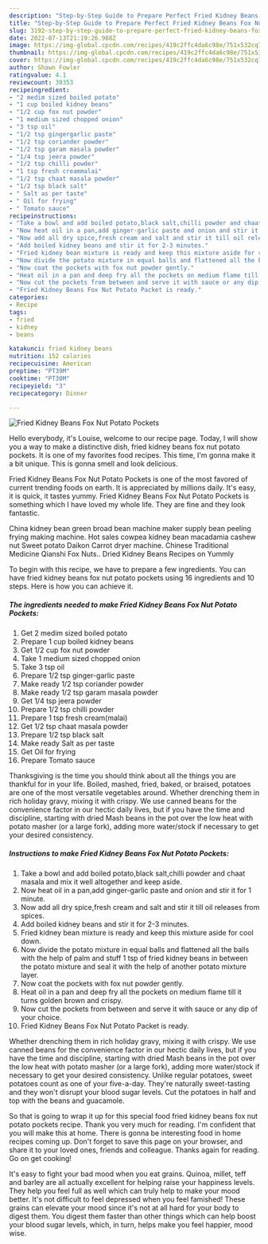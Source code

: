 ```yaml
---
description: "Step-by-Step Guide to Prepare Perfect Fried Kidney Beans Fox Nut Potato Pockets"
title: "Step-by-Step Guide to Prepare Perfect Fried Kidney Beans Fox Nut Potato Pockets"
slug: 3192-step-by-step-guide-to-prepare-perfect-fried-kidney-beans-fox-nut-potato-pockets
date: 2022-07-13T21:19:26.988Z
image: https://img-global.cpcdn.com/recipes/419c2ffc4da6c98e/751x532cq70/fried-kidney-beans-fox-nut-potato-pockets-recipe-main-photo.jpg
thumbnail: https://img-global.cpcdn.com/recipes/419c2ffc4da6c98e/751x532cq70/fried-kidney-beans-fox-nut-potato-pockets-recipe-main-photo.jpg
cover: https://img-global.cpcdn.com/recipes/419c2ffc4da6c98e/751x532cq70/fried-kidney-beans-fox-nut-potato-pockets-recipe-main-photo.jpg
author: Shawn Fowler
ratingvalue: 4.1
reviewcount: 30353
recipeingredient:
- "2 medim sized boiled potato"
- "1 cup boiled kidney beans"
- "1/2 cup fox nut powder"
- "1 medium sized chopped onion"
- "3 tsp oil"
- "1/2 tsp gingergarlic paste"
- "1/2 tsp coriander powder"
- "1/2 tsp garam masala powder"
- "1/4 tsp jeera powder"
- "1/2 tsp chilli powder"
- "1 tsp fresh creammalai"
- "1/2 tsp chaat masala powder"
- "1/2 tsp black salt"
- " Salt as per taste"
- " Oil for frying"
- " Tomato sauce"
recipeinstructions:
- "Take a bowl and add boiled potato,black salt,chilli powder and chaat masala and mix it well altogether and keep aside."
- "Now heat oil in a pan,add ginger-garlic paste and onion and stir it for 1 minute."
- "Now add all dry spice,fresh cream and salt and stir it till oil releases from spices."
- "Add boiled kidney beans and stir it for 2-3 minutes."
- "Fried kidney bean mixture is ready and keep this mixture aside for cool down."
- "Now divide the potato mixture in equal balls and flattened all the balls with the help of palm and stuff 1 tsp of fried kidney beans in between the potato mixture and seal it with the help of another potato mixture layer."
- "Now coat the pockets with fox nut powder gently."
- "Heat oil in a pan and deep fry all the pockets on medium flame till it turns golden brown and crispy."
- "Now cut the pockets from between and serve it with sauce or any dip of your choice."
- "Fried Kidney Beans Fox Nut Potato Packet is ready."
categories:
- Recipe
tags:
- fried
- kidney
- beans

katakunci: fried kidney beans 
nutrition: 152 calories
recipecuisine: American
preptime: "PT39M"
cooktime: "PT30M"
recipeyield: "3"
recipecategory: Dinner

---
```



![Fried Kidney Beans Fox Nut Potato Pockets](https://img-global.cpcdn.com/recipes/419c2ffc4da6c98e/751x532cq70/fried-kidney-beans-fox-nut-potato-pockets-recipe-main-photo.jpg)

Hello everybody, it's Louise, welcome to our recipe page. Today, I will show you a way to make a distinctive dish, fried kidney beans fox nut potato pockets. It is one of my favorites food recipes. This time, I'm gonna make it a bit unique. This is gonna smell and look delicious.

Fried Kidney Beans Fox Nut Potato Pockets is one of the most favored of current trending foods on earth. It is appreciated by millions daily. It's easy, it is quick, it tastes yummy. Fried Kidney Beans Fox Nut Potato Pockets is something which I have loved my whole life. They are fine and they look fantastic.

China kidney bean green broad bean machine maker supply bean peeling frying making machine. Hot sales cowpea kidney bean macadamia cashew nut Sweet potato Daikon Carrot dryer machine. Chinese Traditional Medicine Qianshi Fox Nuts.. Dried Kidney Beans Recipes on Yummly


To begin with this recipe, we have to prepare a few ingredients. You can have fried kidney beans fox nut potato pockets using 16 ingredients and 10 steps. Here is how you can achieve it.

<!--inarticleads1-->

##### The ingredients needed to make Fried Kidney Beans Fox Nut Potato Pockets:

1. Get 2 medim sized boiled potato
1. Prepare 1 cup boiled kidney beans
1. Get 1/2 cup fox nut powder
1. Take 1 medium sized chopped onion
1. Take 3 tsp oil
1. Prepare 1/2 tsp ginger-garlic paste
1. Make ready 1/2 tsp coriander powder
1. Make ready 1/2 tsp garam masala powder
1. Get 1/4 tsp jeera powder
1. Prepare 1/2 tsp chilli powder
1. Prepare 1 tsp fresh cream(malai)
1. Get 1/2 tsp chaat masala powder
1. Prepare 1/2 tsp black salt
1. Make ready  Salt as per taste
1. Get  Oil for frying
1. Prepare  Tomato sauce


Thanksgiving is the time you should think about all the things you are thankful for in your life. Boiled, mashed, fried, baked, or braised, potatoes are one of the most versatile vegetables around. Whether drenching them in rich holiday gravy, mixing it with crispy. We use canned beans for the convenience factor in our hectic daily lives, but if you have the time and discipline, starting with dried Mash beans in the pot over the low heat with potato masher (or a large fork), adding more water/stock if necessary to get your desired consistency. 

<!--inarticleads2-->

##### Instructions to make Fried Kidney Beans Fox Nut Potato Pockets:

1. Take a bowl and add boiled potato,black salt,chilli powder and chaat masala and mix it well altogether and keep aside.
1. Now heat oil in a pan,add ginger-garlic paste and onion and stir it for 1 minute.
1. Now add all dry spice,fresh cream and salt and stir it till oil releases from spices.
1. Add boiled kidney beans and stir it for 2-3 minutes.
1. Fried kidney bean mixture is ready and keep this mixture aside for cool down.
1. Now divide the potato mixture in equal balls and flattened all the balls with the help of palm and stuff 1 tsp of fried kidney beans in between the potato mixture and seal it with the help of another potato mixture layer.
1. Now coat the pockets with fox nut powder gently.
1. Heat oil in a pan and deep fry all the pockets on medium flame till it turns golden brown and crispy.
1. Now cut the pockets from between and serve it with sauce or any dip of your choice.
1. Fried Kidney Beans Fox Nut Potato Packet is ready.


Whether drenching them in rich holiday gravy, mixing it with crispy. We use canned beans for the convenience factor in our hectic daily lives, but if you have the time and discipline, starting with dried Mash beans in the pot over the low heat with potato masher (or a large fork), adding more water/stock if necessary to get your desired consistency. Unlike regular potatoes, sweet potatoes count as one of your five-a-day. They&#39;re naturally sweet-tasting and they won&#39;t disrupt your blood sugar levels. Cut the potatoes in half and top with the beans and guacamole. 

So that is going to wrap it up for this special food fried kidney beans fox nut potato pockets recipe. Thank you very much for reading. I'm confident that you will make this at home. There is gonna be interesting food in home recipes coming up. Don't forget to save this page on your browser, and share it to your loved ones, friends and colleague. Thanks again for reading. Go on get cooking!

It's easy to fight your bad mood when you eat grains. Quinoa, millet, teff and barley are all actually excellent for helping raise your happiness levels. They help you feel full as well which can truly help to make your mood better. It's not difficult to feel depressed when you feel famished! These grains can elevate your mood since it's not at all hard for your body to digest them. You digest them faster than other things which can help boost your blood sugar levels, which, in turn, helps make you feel happier, mood wise.
